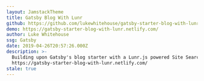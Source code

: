 ```yaml
---
layout: JamstackTheme
title: Gatsby Blog With Lunr
github: https://github.com/lukewhitehouse/gatsby-starter-blog-with-lunr
demo: https://gatsby-starter-blog-with-lunr.netlify.com/
author: Luke Whitehouse
ssg: Gatsby
date: 2019-04-26T20:57:26.000Z
description: >-
  Building upon Gatsby's blog starter with a Lunr.js powered Site Search.
  https://gatsby-starter-blog-with-lunr.netlify.com/
stale: true
---
```

